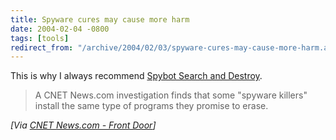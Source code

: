 ```yaml
---
title: Spyware cures may cause more harm
date: 2004-02-04 -0800
tags: [tools]
redirect_from: "/archive/2004/02/03/spyware-cures-may-cause-more-harm.aspx/"
---
```


This is why I always recommend [Spybot Search and Destroy](http://www.safer-networking.org/).

> A CNET News.com investigation finds that some "spyware killers"
> install the same type of programs they promise to erase.

*[Via [CNET News.com - Front
Door](http://news.com.com/2100-1032_3-5153485.html)]*

